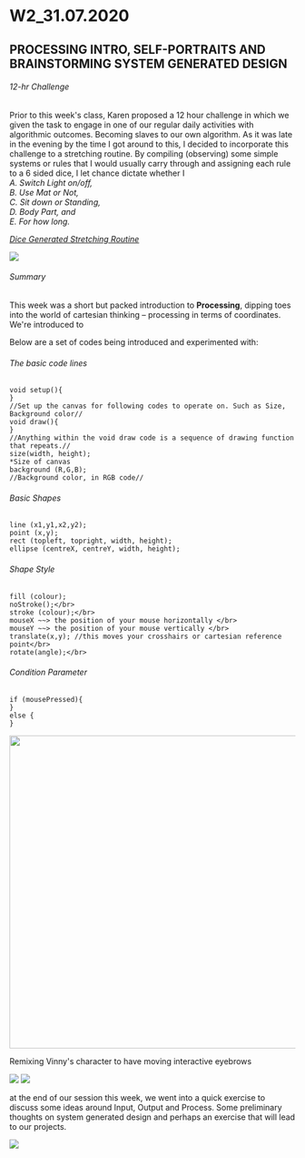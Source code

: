 # W2_31.07.2020

## PROCESSING INTRO, SELF-PORTRAITS AND BRAINSTORMING SYSTEM GENERATED DESIGN

###### 12-hr Challenge

Prior to this week's class, Karen proposed a 12 hour challenge in which we given the task to engage in one of our regular daily activities with algorithmic outcomes. Becoming slaves to our own algorithm. As it was late in the evening by the time I got around to this, I decided to incorporate this challenge to a stretching routine. By compiling (observing) some simple systems or rules that I would usually carry through and assigning each rule to a 6 sided dice, I let chance dictate whether I</br>*A. Switch Light on/off,</br>B. Use Mat or Not,</br>C. Sit down or Standing,</br>D. Body Part, and</br>E. For how long.*</br>

[*Dice Generated Stretching Routine*](https://vimeo.com/446449879)

<img src=https://github.com/mikewlam/S2A/blob/master/WK2/StretchRoutineRules.png>

###### Summary
This week was a short but packed introduction to **Processing**, dipping toes into the world of cartesian thinking – processing in terms of coordinates. We're introduced to 



Below are a set of codes being introduced and experimented with:

###### The basic code lines

```
void setup(){
}
//Set up the canvas for following codes to operate on. Such as Size, Background color//
void draw(){
}
//Anything within the void draw code is a sequence of drawing function that repeats.//
size(width, height);
*Size of canvas
background (R,G,B);
//Background color, in RGB code//
```

###### Basic Shapes

```
line (x1,y1,x2,y2);
point (x,y);
rect (topleft, topright, width, height);
ellipse (centreX, centreY, width, height);
```

###### Shape Style
```
fill (colour);
noStroke();</br>
stroke (colour);</br>
mouseX ~~> the position of your mouse horizontally </br>
mouseY ~~> the position of your mouse vertically </br>
translate(x,y); //this moves your crosshairs or cartesian reference point</br>
rotate(angle);</br>
```

###### Condition Parameter
```
if (mousePressed){
}
else {
}
```

<img src="weird-selfportrait.png" width="550" />

Remixing Vinny's character to have moving interactive eyebrows

<img src=https://github.com/mikewlam/S2A/blob/master/WK02/MovingBrow.png>

<img src=https://github.com/mikewlam/S2A/blob/master/WK02/AngryBrow.png>

at the end of our session this week, we went into a quick exercise to discuss some ideas around Input, Output and Process. Some preliminary thoughts on system generated design and perhaps an exercise that will lead to our projects.

<img src=https://github.com/mikewlam/S2A/blob/master/WK02/IN.OUTPUT.png>
